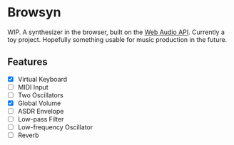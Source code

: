 # Browsyn

WIP. A synthesizer in the browser, built on the
[Web Audio API](https://developer.mozilla.org/en-US/docs/Web/API/Web_Audio_API).
Currently a toy project. Hopefully something usable for music production in the
future.

## Features

- [x] Virtual Keyboard
- [ ] MIDI Input
- [ ] Two Oscillators
- [x] Global Volume
- [ ] ASDR Envelope
- [ ] Low-pass Filter
- [ ] Low-frequency Oscillator
- [ ] Reverb
